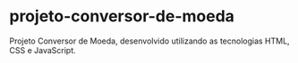 # projeto-conversor-de-moeda
Projeto Conversor de Moeda, desenvolvido utilizando as tecnologias HTML, CSS e JavaScript. 
